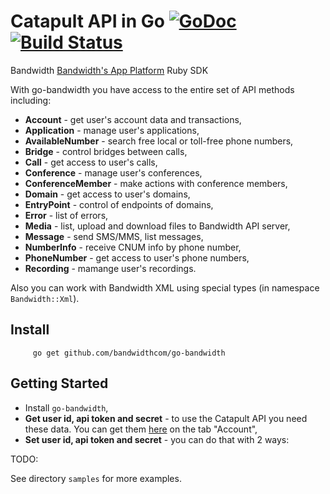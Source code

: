 Catapult API in Go [![GoDoc](https://godoc.org/bandwidthcom/go-bandwidth/slack?status.svg)](https://godoc.org/github.com/nlopes/slack) [![Build Status](https://travis-ci.org/bandwidthcom/go-bandwidth.svg)](https://travis-ci.org/bandwidthcom/go-bandwidth)
===============


Bandwidth [Bandwidth's App Platform](http://ap.bandwidth.com/?utm_medium=social&utm_source=github&utm_campaign=dtolb&utm_content=) Ruby SDK

With go-bandwidth  you have access to the entire set of API methods including:
* **Account** - get user's account data and transactions,
* **Application** - manage user's applications,
* **AvailableNumber** - search free local or toll-free phone numbers,
* **Bridge** - control bridges between calls,
* **Call** - get access to user's calls,
* **Conference** - manage user's conferences,
* **ConferenceMember** - make actions with conference members,
* **Domain** - get access to user's domains,
* **EntryPoint** - control of endpoints of domains,
* **Error** - list of errors,
* **Media** - list, upload and download files to Bandwidth API server,
* **Message** - send SMS/MMS, list messages,
* **NumberInfo** - receive CNUM info by phone number,
* **PhoneNumber** - get access to user's phone numbers,
* **Recording** - mamange user's recordings.

Also you can work with Bandwidth XML using special types (in namespace `Bandwidth::Xml`). 
## Install

```
     go get github.com/bandwidthcom/go-bandwidth
```


## Getting Started

* Install `go-bandwidth`,
* **Get user id, api token and secret** - to use the Catapult API you need these data.  You can get them [here](https://catapult.inetwork.com/pages/catapult.jsf) on the tab "Account",
* **Set user id, api token and secret** - you can do that with 2 ways:

TODO:



See directory `samples` for more examples.

